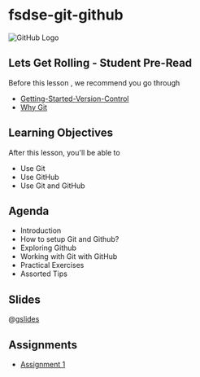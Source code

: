 # fsdse-git-github

![GitHub Logo](https://s3.ap-south-1.amazonaws.com/greyatom-social/logo.png)

## Lets Get Rolling - Student Pre-Read
Before this lesson , we recommend you go through
* [Getting-Started-Version-Control](https://git-scm.com/book/id/v2/Getting-Started-About-Version-Control)
* [Why Git](https://www.atlassian.com/git/tutorials/why-git)

## Learning Objectives

After this lesson, you'll be able to
* Use Git
* Use GitHub
* Use Git and GitHub

## Agenda

* Introduction
* How to setup Git and Github?
* Exploring Github
* Working with Git with GitHub
* Practical Exercises
* Assorted Tips

## Slides
@[gslides](1Ybi0bXImYeN8kyMXFszoR6dZf-hYoscdGu9oxd1ziBE)

## Assignments
* [Assignment 1](https://github.com/commit-live-students/fsdse-fsdse-git-github-assignment-1)
